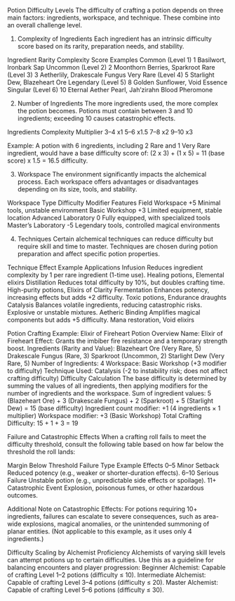 Potion Difficulty Levels
The difficulty of crafting a potion depends on three main factors: ingredients, workspace, and technique. These combine into an overall challenge level.

1. Complexity of Ingredients
Each ingredient has an intrinsic difficulty score based on its rarity, preparation needs, and stability.

Ingredient Rarity
Complexity Score
Examples
Common (Level 1)
1
Basilwort, Ironbark Sap
Uncommon (Level 2)
2
Moonthorn Berries, Sparkroot
Rare (Level 3)
3
Aetherlily, Drakescale Fungus
Very Rare (Level 4)
5
Starlight Dew, Blazeheart Ore
Legendary (Level 5)
8
Golden Sunflower, Void Essence
Singular (Level 6)
10
Eternal Aether Pearl, Jah’zirahn Blood Pheromone


2. Number of Ingredients
The more ingredients used, the more complex the potion becomes. Potions must contain between 3 and 10 ingredients; exceeding 10 causes catastrophic effects.

Ingredients
Complexity Multiplier
3–4
x1
5–6
x1.5
7–8
x2
9–10
x3

Example: A potion with 6 ingredients, including 2 Rare and 1 Very Rare ingredient, would have a base difficulty score of:
(2 x 3) + (1 x 5) = 11 (base score) x 1.5 = 16.5 difficulty.

3. Workspace
The environment significantly impacts the alchemical process. Each workspace offers advantages or disadvantages depending on its size, tools, and stability.

Workspace Type
Difficulty Modifier
Features
Field Workspace
+5
Minimal tools, unstable environment
Basic Workshop
+3
Limited equipment, stable location
Advanced Laboratory
0
Fully equipped, with specialized tools
Master’s Laboratory
-5
Legendary tools, controlled magical environments


4. Techniques
Certain alchemical techniques can reduce difficulty but require skill and time to master. Techniques are chosen during potion preparation and affect specific potion properties.

Technique
Effect
Example Applications
Infusion
Reduces ingredient complexity by 1 per rare ingredient (1-time use).
Healing potions, Elemental elixirs
Distillation
Reduces total difficulty by 10%, but doubles crafting time.
High-purity potions, Elixirs of Clarity
Fermentation
Enhances potency, increasing effects but adds +2 difficulty.
Toxic potions, Endurance draughts
Catalysis
Balances volatile ingredients, reducing catastrophic risks.
Explosive or unstable mixtures.
Aetheric Binding
Amplifies magical components but adds +5 difficulty.
Mana restoration, Void elixirs



Potion Crafting Example: Elixir of Fireheart
Potion Overview
Name: Elixir of Fireheart
Effect: Grants the imbiber fire resistance and a temporary strength boost.
Ingredients (Rarity and Value): 
Blazeheart Ore (Very Rare, 5)
Drakescale Fungus (Rare, 3)
Sparkroot (Uncommon, 2)
Starlight Dew (Very Rare, 5)
Number of Ingredients: 4
Workspace: Basic Workshop (+3 modifier to difficulty)
Technique Used: Catalysis (-2 to instability risk; does not affect crafting difficulty)
Difficulty Calculation
The base difficulty is determined by summing the values of all ingredients, then applying modifiers for the number of ingredients and the workspace.
Sum of ingredient values: 5 (Blazeheart Ore) + 3 (Drakescale Fungus) + 2 (Sparkroot) + 5 (Starlight Dew) = 15 (base difficulty)
Ingredient count modifier: +1 (4 ingredients × 1 multiplier)
Workspace modifier: +3 (Basic Workshop)
Total Crafting Difficulty: 15 + 1 + 3 = 19

Failure and Catastrophic Effects
When a crafting roll fails to meet the difficulty threshold, consult the following table based on how far below the threshold the roll lands:

Margin Below Threshold
Failure Type
Example Effects
0–5
Minor Setback
Reduced potency (e.g., weaker or shorter-duration effects).
6–10
Serious Failure
Unstable potion (e.g., unpredictable side effects or spoilage).
11+
Catastrophic Event
Explosion, poisonous fumes, or other hazardous outcomes.

Additional Note on Catastrophic Effects: For potions requiring 10+ ingredients, failures can escalate to severe consequences, such as area-wide explosions, magical anomalies, or the unintended summoning of planar entities. (Not applicable to this example, as it uses only 4 ingredients.)

Difficulty Scaling by Alchemist Proficiency
Alchemists of varying skill levels can attempt potions up to certain difficulties. Use this as a guideline for balancing encounters and player progression:
Beginner Alchemist: Capable of crafting Level 1–2 potions (difficulty ≤ 10).
Intermediate Alchemist: Capable of crafting Level 3–4 potions (difficulty ≤ 20).
Master Alchemist: Capable of crafting Level 5–6 potions (difficulty ≤ 30).

